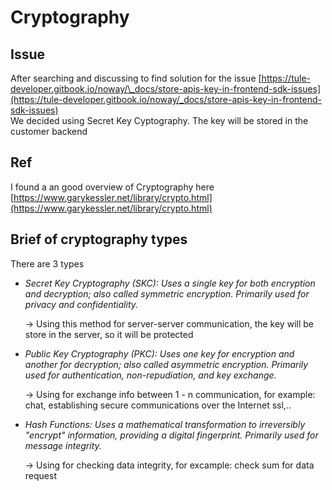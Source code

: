 # Cryptography

## Issue

After searching and discussing to find solution for the issue [https://tule-developer.gitbook.io/noway/\_docs/store-apis-key-in-frontend-sdk-issues](https://tule-developer.gitbook.io/noway/_docs/store-apis-key-in-frontend-sdk-issues)  
We decided using Secret Key Cyptography. The key will be stored in the customer backend

## Ref

I found a an good overview of Cryptography here [https://www.garykessler.net/library/crypto.html](https://www.garykessler.net/library/crypto.html)  


## Brief of cryptography types

There are 3 types

* _Secret Key Cryptography \(SKC\): Uses a single key for both encryption and decryption; also called symmetric encryption. Primarily used for privacy and confidentiality._

  -&gt; Using this method for server-server communication, the key will be store in the server, so it will be protected



* _Public Key Cryptography \(PKC\): Uses one key for encryption and another for decryption; also called asymmetric encryption. Primarily used for authentication, non-repudiation, and key exchange._

  -&gt; Using for exchange info between 1 - n communication, for example: chat, establishing secure communications over the Internet ssl,..



* _Hash Functions: Uses a mathematical transformation to irreversibly "encrypt" information, providing a digital fingerprint. Primarily used for message integrity._

  -&gt; Using for checking data integrity, for excample: check sum for data request

##  

